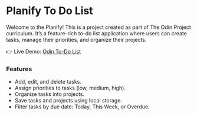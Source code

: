 # Planify To Do List

Welcome to the Planify! This is a project created as part of The Odin Project curriculum. It’s a feature-rich to-do list application where users can create tasks, manage their priorities, and organize their projects.

👉 Live Demo: [Odin To-Do List](https://pmota173.github.io/Odin-Todo-List/)

### Features

- Add, edit, and delete tasks.
- Assign priorities to tasks (low, medium, high).
- Organize tasks into projects.
- Save tasks and projects using local storage.
- Filter tasks by due date: Today, This Week, or Overdue.
